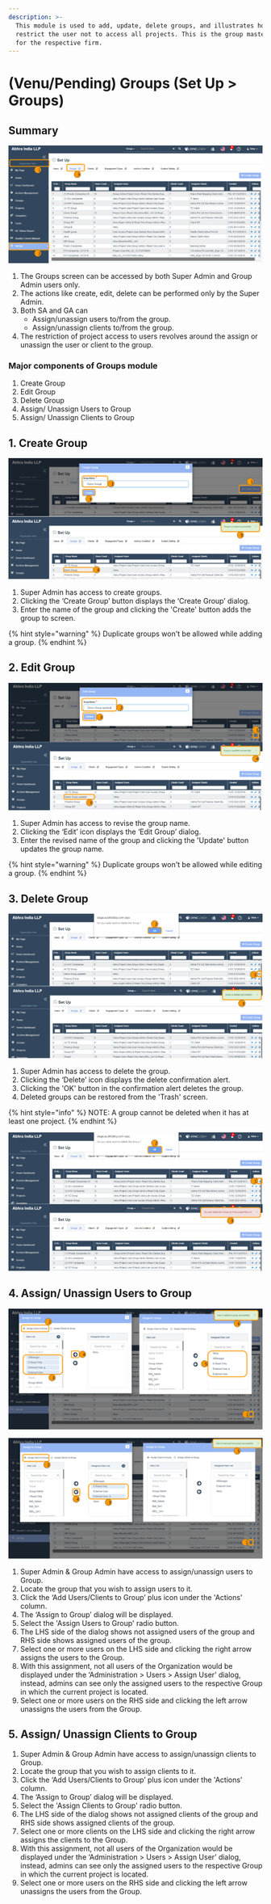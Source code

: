 ```yaml
---
description: >-
  This module is used to add, update, delete groups, and illustrates how to
  restrict the user not to access all projects. This is the group master data
  for the respective firm.
---
```


# \(Venu/Pending\) Groups \(Set Up &gt; Groups\)

## Summary

![Organization View &amp;gt; Set Up &amp;gt; Groups tab](../../.gitbook/assets/groups.png)

1. The Groups screen can be accessed by both Super Admin and Group Admin users only.
2. The actions like create, edit, delete can be performed only by the Super Admin.
3. Both SA and GA can
   * Assign/unassign users to/from the group.
   * Assign/unassign clients to/from the group.
4. The restriction of project access to users revolves around the assign or unassign the user or client to the group.

### Major components of Groups module

1. Create Group
2. Edit Group
3. Delete Group
4. Assign/ Unassign Users to Group
5. Assign/ Unassign Clients to Group

## 1. Create Group

![Create Group button &amp;gt; Enter group name &amp;gt; Create button](../../.gitbook/assets/create-group.png)

1. Super Admin has access to create groups.
2. Clicking the ‘Create Group’ button displays the ‘Create Group’ dialog.
3. Enter the name of the group and clicking the 'Create' button adds the group to screen.

{% hint style="warning" %}
Duplicate groups won't be allowed while adding a group.
{% endhint %}

## 2. Edit Group

![Find the group that you wish to edit &amp;gt; Edit icon &amp;gt; Input the revised name &amp;gt; Update button](../../.gitbook/assets/edit-group.png)

1. Super Admin has access to revise the group name.
2. Clicking the ‘Edit’ icon displays the ‘Edit Group’ dialog.
3. Enter the revised name of the group and clicking the 'Update' button updates the group name.

{% hint style="warning" %}
Duplicate groups won't be allowed while editing a group.
{% endhint %}

## 3. Delete Group

![Find the group that you wish to delete &amp;gt; Delete icon &amp;gt; Clicking OK in the confirmation alert deletes the group](../../.gitbook/assets/delete-group.png)

1. Super Admin has access to delete the group.
2. Clicking the ‘Delete’ icon displays the delete confirmation alert.
3. Clicking the 'OK' button in the confirmation alert deletes the group.
4. Deleted groups can be restored from the 'Trash' screen.

{% hint style="info" %}
NOTE: A group cannot be deleted when it has at least one project.
{% endhint %}

![Group cannot be deleted when it contains at least one project](../../.gitbook/assets/delete-group-with-projects.png)

## 4. Assign/ Unassign Users to Group

![Assign users to Group](../../.gitbook/assets/assign-users-to-group%20%281%29.png)

![Unassign users from the group](../../.gitbook/assets/unassign-users-from-group.png)

1. Super Admin & Group Admin have access to assign/unassign users to Group.
2. Locate the group that you wish to assign users to it.
3. Click the ‘Add Users/Clients to Group’ plus icon under the 'Actions' column.
4. The ‘Assign to Group’ dialog will be displayed.
5. Select the 'Assign Users to Group' radio button.
6. The LHS side of the dialog shows not assigned users of the group and RHS side shows assigned users of the group.
7. Select one or more users on the LHS side and clicking the right arrow assigns the users to the Group.
8. With this assignment, not all users of the Organization would be displayed under the ‘Administration &gt; Users &gt; Assign User’ dialog, instead, admins can see only the assigned users to the respective Group in which the current project is located.
9. Select one or more users on the RHS side and clicking the left arrow unassigns the users from the Group.

## 5. Assign/ Unassign Clients to Group

1. Super Admin & Group Admin have access to assign/unassign clients to Group.
2. Locate the group that you wish to assign clients to it.
3. Click the ‘Add Users/Clients to Group’ plus icon under the 'Actions' column.
4. The ‘Assign to Group’ dialog will be displayed.
5. Select the 'Assign Clients to Group' radio button.
6. The LHS side of the dialog shows not assigned clients of the group and RHS side shows assigned clients of the group.
7. Select one or more clients on the LHS side and clicking the right arrow assigns the clients to the Group.
8. With this assignment, not all users of the Organization would be displayed under the ‘Administration &gt; Users &gt; Assign User’ dialog, instead, admins can see only the assigned users to the respective Group in which the current project is located.
9. Select one or more users on the RHS side and clicking the left arrow unassigns the users from the Group.

